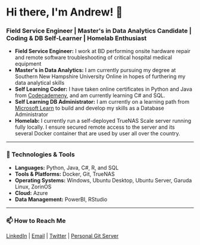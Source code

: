 # Hi there, I'm Andrew! 👋

### Field Service Engineer | Master's in Data Analytics Candidate | Coding & DB Self-Learner | Homelab Enthusiast

- **Field Service Engineer:** I work at BD performing onsite hardware repair and remote software troubleshooting of critical hospital medical equipment
- **Master's in Data Analytics:** I am currently pursuing my degree at Southern New Hampshire University Online in hopes of furthering my data analytical skills
- **Self Learning Coder:** I have taken online certificates in Python and Java from [Codecademeny](https://www.codecademy.com/profiles/muhubi), and am currently learning C# and SQL.
- **Self Learning DB Administrator:** I am currently on a learning path from [Microsoft Learn](https://learn.microsoft.com/en-us/users/abmahabee/transcript) to build and develop my skills as a Database Administrator
- **Homelab:** I currently run a self-deployed TrueNAS Scale server running fully locally. I ensure secured remote access to the server and its several Docker container that are used by user all over the country.

---

### 🔧 Technologies & Tools

- **Languages:** Python, Java, C#, R, and SQL
- **Tools & Platforms:** Docker, Git, TrueNAS
- **Operating Systems:** Windows, Ubuntu Desktop, Ubuntu Server, Garuda Linux, ZorinOS
- **Cloud:** Azure
- **Data Management:** PowerBI, RStudio

---

### 📫 How to Reach Me
[LinkedIn](https://www.linkedin.com/in/abmahabee/) | [Email](mailto:andrew.mahabee@proton.me) | [Twitter](https://x.com/muhubi) | [Personal Git Server](https://git.muhubiserver.com/muhubi)

<!---
muhubi/muhubi is a ✨ special ✨ repository because its `README.md` (this file) appears on your GitHub profile.
You can click the Preview link to take a look at your changes.
--->
